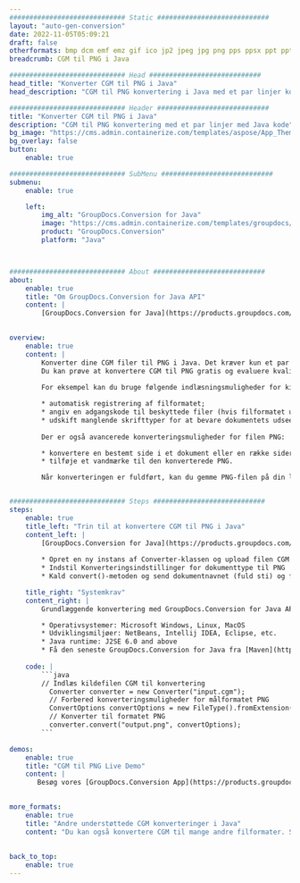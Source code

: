 ```yaml
---
############################# Static ############################
layout: "auto-gen-conversion"
date: 2022-11-05T05:09:21
draft: false
otherformats: bmp dcm emf emz gif ico jp2 jpeg jpg png pps ppsx ppt pptx psb psd svg svgz tga tif tiff webp wmf wmz
breadcrumb: CGM til PNG i Java

############################# Head ############################
head_title: "Konverter CGM til PNG i Java"
head_description: "CGM til PNG konvertering i Java med et par linjer kode. Konverter over 160 filformater ved hjælp af GroupDocs dokumentkonverterings-API for Java"

############################# Header ############################
title: "Konverter CGM til PNG i Java"
description: "CGM til PNG konvertering med et par linjer med Java kode"
bg_image: "https://cms.admin.containerize.com/templates/aspose/App_Themes/V3/images/bg/header1.png"
bg_overlay: false
button:
    enable: true

############################# SubMenu ############################
submenu:
    enable: true

    left:
        img_alt: "GroupDocs.Conversion for Java"
        image: "https://cms.admin.containerize.com/templates/groupdocs/images/product-logos/90x90-noborder/groupdocs-conversion-java.png"
        product: "GroupDocs.Conversion"
        platform: "Java"



############################# About ############################
about:
    enable: true
    title: "Om GroupDocs.Conversion for Java API"
    content: |
        [GroupDocs.Conversion for Java](https://products.groupdocs.com/conversion/java/) er en avanceret filformatkonverterings-API til konvertering mellem populære billed- og dokumentformater såsom Microsoft Office, OpenDocument, PDF, HTML, e-mail, CAD. og meget mere med blot et par linjer kode. Den native API registrerer automatisk formaterne af de originale dokumenter og tilbyder mange muligheder for at tilpasse de konverterede dokumenter. Sammen med funktionen til at udtrække information fra et dokument, understøtter den også caching af konverteringsresultaterne til den lokale disk som standard. Enhver form for cachelagring kan dog understøttes ved at implementere de passende grænseflader - Amazon S3, Dropbox, Google Drive, Windows Azure, Reddis eller andre.
    

overview:
    enable: true
    content: |
        Konverter dine CGM filer til PNG i Java. Det kræver kun et par linjer med Java kode på enhver platform efter eget valg, såsom Windows, Linux, macOS.
        Du kan prøve at konvertere CGM til PNG gratis og evaluere kvaliteten af ​​konverteringsresultaterne. Sammen med simple filkonverteringsscripts kan du prøve mere sofistikerede muligheder for at indlæse CGM-kildefilen og gemme PNG-outputtet. 
        
        For eksempel kan du bruge følgende indlæsningsmuligheder for kilden CGM:

        * automatisk registrering af filformatet;
        * angiv en adgangskode til beskyttede filer (hvis filformatet understøtter det);
        * udskift manglende skrifttyper for at bevare dokumentets udseende.
        
        Der er også avancerede konverteringsmuligheder for filen PNG:

        * konvertere en bestemt side i et dokument eller en række sider;
        * tilføje et vandmærke til den konverterede PNG.

        Når konverteringen er fuldført, kan du gemme PNG-filen på din lokale filsti eller på et tredjepartslager såsom FTP, Amazon S3, Google Drive, Dropbox osv. Bemærk venligst - for at konvertere CGM til PNG, behøver du ikke installere yderligere software, såsom MS Office, Open Office, Adobe Acrobat Reader osv.


############################# Steps ############################
steps:
    enable: true
    title_left: "Trin til at konvertere CGM til PNG i Java"
    content_left: |
        [GroupDocs.Conversion for Java](https://products.groupdocs.com/conversion/java/) giver udviklere mulighed for nemt at konvertere CGM fil til PNG med et par linjer kode.
        
        * Opret en ny instans af Converter-klassen og upload filen CGM med den fulde sti
        * Indstil Konverteringsindstillinger for dokumenttype til PNG
        * Kald convert()-metoden og send dokumentnavnet (fuld sti) og formatet (PNG) som en parameter

    title_right: "Systemkrav"
    content_right: |
        Grundlæggende konvertering med GroupDocs.Conversion for Java API kan udføres med blot et par linjer kode. Vores API'er understøttes på alle større platforme og operativsystemer. Før du udfører koden nedenfor, skal du sørge for, at du har følgende forudsætninger installeret på dit system.

        * Operativsystemer: Microsoft Windows, Linux, MacOS
        * Udviklingsmiljøer: NetBeans, Intellij IDEA, Eclipse, etc.
        * Java runtime: J2SE 6.0 and above
        * Få den seneste GroupDocs.Conversion for Java fra [Maven](https://repository.groupdocs.com/webapp/#/artifacts/browse/tree/General/repo/com/groupdocs/groupdocs-conversion)
         
    code: |
        ```java    
        // Indlæs kildefilen CGM til konvertering
          Converter converter = new Converter("input.cgm");
          // Forbered konverteringsmuligheder for målformatet PNG
          ConvertOptions convertOptions = new FileType().fromExtension("png").getConvertOptions();
          // Konverter til formatet PNG
          converter.convert("output.png", convertOptions);
        ```

demos:
    enable: true
    title: "CGM til PNG Live Demo"
    content: |
       Besøg vores [GroupDocs.Conversion App](https://products.groupdocs.app/conversion/family) websted, og prøv CGM til PNG konvertering nu. Den gratis demo har følgende fordele
          

more_formats:
    enable: true
    title: "Andre understøttede CGM konverteringer i Java"
    content: "Du kan også konvertere CGM til mange andre filformater. Se venligst listen nedenfor."
       
       
back_to_top:
    enable: true
---
```

